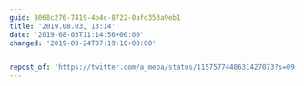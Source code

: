 ```yaml
---
guid: 8068c276-7419-4b4c-8722-0afd353a9eb1
title: '2019.08.03, 13:14'
date: '2019-08-03T11:14:56+00:00'
changed: '2019-09-24T07:19:10+00:00'


repost_of: 'https://twitter.com/a_meba/status/1157577440631427073?s=09'
---
```


